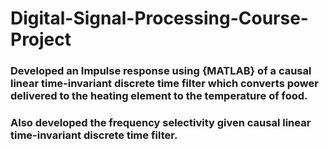 # Digital-Signal-Processing-Course-Project
### Developed an Impulse response using {MATLAB} of a causal linear time-invariant discrete time filter which converts power delivered to the heating element to the temperature of food.
### Also developed the frequency selectivity given causal linear time-invariant discrete time filter.
